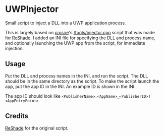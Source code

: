 # UWPInjector
Small script to inject a DLL into a UWP application process.
 
This is largely based on [crosire](https://github.com/crosire)'s [/tools/injector.cpp](https://github.com/crosire/reshade/blob/main/tools/injector.cpp) script that was made for [ReShade](https://github.com/crosire/reshade). I added an INI file for specifying the DLL and process name, and optionally launching the UWP app from the script, for immediate injection.

## Usage
Put the DLL and process names in the INI, and run the script. The DLL should be in the same directory as the script. To make the script launch the app, put the app ID in the INI. An example ID is shown in the INI.

The app ID should look like `<PublisherName>.<AppName>_<PublisherID>!<AppEntryPoint>`

## Credits
[ReShade](https://github.com/crosire/reshade) for the original script.
